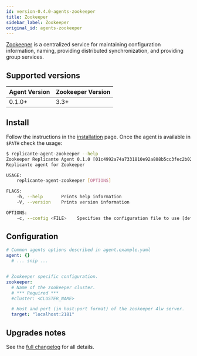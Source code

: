```yaml
---
id: version-0.4.0-agents-zookeeper
title: Zookeeper
sidebar_label: Zookeeper
original_id: agents-zookeeper
---
```


[Zookeeper](https://zookeeper.apache.org/) is a centralized service for maintaining configuration
information, naming, providing distributed synchronization, and providing group services.


## Supported versions
| Agent Version | Zookeeper Version |
| ------------- | ----------------- |
| 0.1.0+        | 3.3+              |


## Install
Follow the instructions in the [installation](intro-install.md) page.
Once the agent is available in `$PATH` check the usage:

```bash
$ replicante-agent-zookeeper --help
Zookeeper Replicante Agent 0.1.0 [01c4992a74a7331810e92a808b5cc3fec2b02635; working directory tainted]
Replicante agent for Zookeeper

USAGE:
    replicante-agent-zookeeper [OPTIONS]

FLAGS:
    -h, --help       Prints help information
    -V, --version    Prints version information

OPTIONS:
    -c, --config <FILE>    Specifies the configuration file to use [default: agent-zookeeper.yaml]
```

## Configuration
```yaml
# Common agents options described in agent.example.yaml
agent: {}
  # ... snip ...


# Zookeeper specific configuration.
zookeeper:
  # Name of the zookeeper cluster.
  # *** Required ***
  #cluster: <CLUSTER_NAME>

  # Host and port (in host:port format) of the zookeeper 4lw server.
  target: "localhost:2181"
```


## Upgrades notes
See the [full changelog](https://github.com/replicante-io/agents/blob/master/zookeeper/CHANGELOG.md)
for all details.
